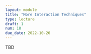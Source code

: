 ```yaml
---
layout: module
title: "More Interaction Techniques"
type: lecture
draft: 1
num: 18
due_date: 2022-10-26
---
```


TBD